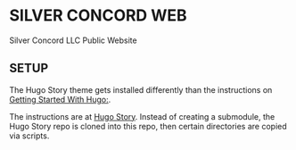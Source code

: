 # SILVER CONCORD WEB

Silver Concord LLC Public Website

## SETUP

The Hugo Story theme gets installed differently than the instructions on [Getting Started With Hugo:](https://www.makeuseof.com/hugo-start-create-simple-website/).

The instructions are at [Hugo Story](https://themes.gohugo.io/themes/hugo-story/). Instead of creating a submodule, the Hugo Story repo is cloned into this repo, then certain directories are copied via scripts.

